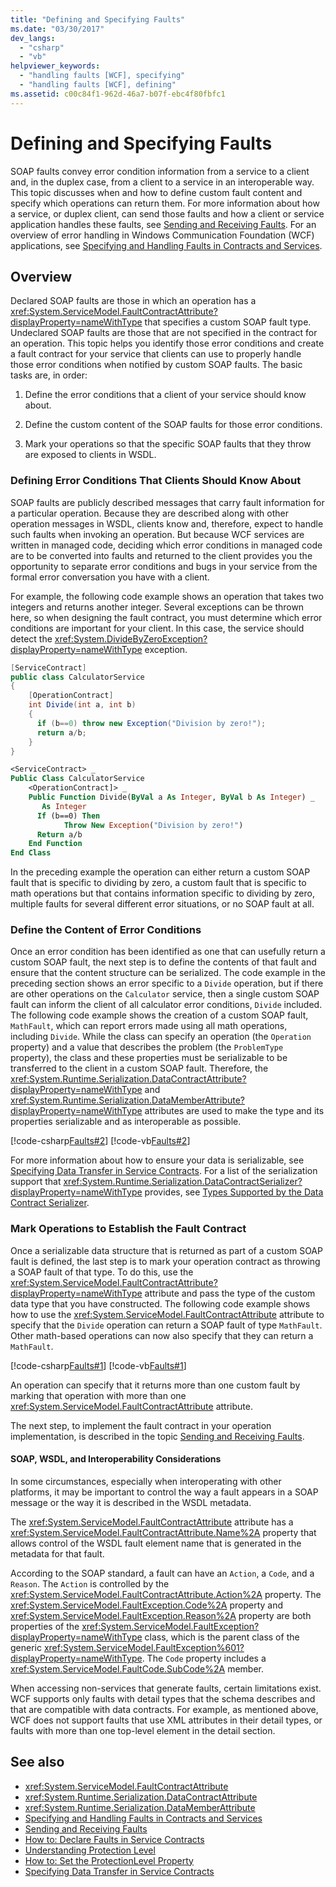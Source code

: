 ```yaml
---
title: "Defining and Specifying Faults"
ms.date: "03/30/2017"
dev_langs: 
  - "csharp"
  - "vb"
helpviewer_keywords: 
  - "handling faults [WCF], specifying"
  - "handling faults [WCF], defining"
ms.assetid: c00c84f1-962d-46a7-b07f-ebc4f80fbfc1
---
```

# Defining and Specifying Faults
SOAP faults convey error condition information from a service to a client and, in the duplex case, from a client to a service in an interoperable way. This topic discusses when and how to define custom fault content and specify which operations can return them. For more information about how a service, or duplex client, can send those faults and how a client or service application handles these faults, see [Sending and Receiving Faults](../../../docs/framework/wcf/sending-and-receiving-faults.md). For an overview of error handling in Windows Communication Foundation (WCF) applications, see [Specifying and Handling Faults in Contracts and Services](../../../docs/framework/wcf/specifying-and-handling-faults-in-contracts-and-services.md).  
  
## Overview  
 Declared SOAP faults are those in which an operation has a <xref:System.ServiceModel.FaultContractAttribute?displayProperty=nameWithType> that specifies a custom SOAP fault type. Undeclared SOAP faults are those that are not specified in the contract for an operation. This topic helps you identify those error conditions and create a fault contract for your service that clients can use to properly handle those error conditions when notified by custom SOAP faults. The basic tasks are, in order:  
  
1.  Define the error conditions that a client of your service should know about.  
  
2.  Define the custom content of the SOAP faults for those error conditions.  
  
3.  Mark your operations so that the specific SOAP faults that they throw are exposed to clients in WSDL.  
  
### Defining Error Conditions That Clients Should Know About  
 SOAP faults are publicly described messages that carry fault information for a particular operation. Because they are described along with other operation messages in WSDL, clients know and, therefore, expect to handle such faults when invoking an operation. But because WCF services are written in managed code, deciding which error conditions in managed code are to be converted into faults and returned to the client provides you the opportunity to separate error conditions and bugs in your service from the formal error conversation you have with a client.  
  
 For example, the following code example shows an operation that takes two integers and returns another integer. Several exceptions can be thrown here, so when designing the fault contract, you must determine which error conditions are important for your client. In this case, the service should detect the <xref:System.DivideByZeroException?displayProperty=nameWithType> exception.  
  
```csharp  
[ServiceContract]  
public class CalculatorService  
{  
    [OperationContract]   
    int Divide(int a, int b)  
    {  
      if (b==0) throw new Exception("Division by zero!");  
      return a/b;  
    }  
}  
```  
  
```vb  
<ServiceContract> _  
Public Class CalculatorService  
    <OperationContract]> _  
    Public Function Divide(ByVal a As Integer, ByVal b As Integer) _  
       As Integer  
      If (b==0) Then   
            Throw New Exception("Division by zero!")  
      Return a/b  
    End Function  
End Class  
```  
  
 In the preceding example the operation can either return a custom SOAP fault that is specific to dividing by zero, a custom fault that is specific to math operations but that contains information specific to dividing by zero, multiple faults for several different error situations, or no SOAP fault at all.  
  
### Define the Content of Error Conditions  
 Once an error condition has been identified as one that can usefully return a custom SOAP fault, the next step is to define the contents of that fault and ensure that the content structure can be serialized. The code example in the preceding section shows an error specific to a `Divide` operation, but if there are other operations on the `Calculator` service, then a single custom SOAP fault can inform the client of all calculator error conditions, `Divide` included. The following code example shows the creation of a custom SOAP fault, `MathFault`, which can report errors made using all math operations, including `Divide`. While the class can specify an operation (the `Operation` property) and a value that describes the problem (the `ProblemType` property), the class and these properties must be serializable to be transferred to the client in a custom SOAP fault. Therefore, the <xref:System.Runtime.Serialization.DataContractAttribute?displayProperty=nameWithType> and <xref:System.Runtime.Serialization.DataMemberAttribute?displayProperty=nameWithType> attributes are used to make the type and its properties serializable and as interoperable as possible.  
  
 [!code-csharp[Faults#2](../../../samples/snippets/csharp/VS_Snippets_CFX/faults/cs/service.cs#2)]
 [!code-vb[Faults#2](../../../samples/snippets/visualbasic/VS_Snippets_CFX/faults/vb/service.vb#2)]  
  
 For more information about how to ensure your data is serializable, see [Specifying Data Transfer in Service Contracts](../../../docs/framework/wcf/feature-details/specifying-data-transfer-in-service-contracts.md). For a list of the serialization support that <xref:System.Runtime.Serialization.DataContractSerializer?displayProperty=nameWithType> provides, see [Types Supported by the Data Contract Serializer](../../../docs/framework/wcf/feature-details/types-supported-by-the-data-contract-serializer.md).  
  
### Mark Operations to Establish the Fault Contract  
 Once a serializable data structure that is returned as part of a custom SOAP fault is defined, the last step is to mark your operation contract as throwing a SOAP fault of that type. To do this, use the <xref:System.ServiceModel.FaultContractAttribute?displayProperty=nameWithType> attribute and pass the type of the custom data type that you have constructed. The following code example shows how to use the <xref:System.ServiceModel.FaultContractAttribute> attribute to specify that the `Divide` operation can return a SOAP fault of type `MathFault`. Other math-based operations can now also specify that they can return a `MathFault`.  
  
 [!code-csharp[Faults#1](../../../samples/snippets/csharp/VS_Snippets_CFX/faults/cs/service.cs#1)]
 [!code-vb[Faults#1](../../../samples/snippets/visualbasic/VS_Snippets_CFX/faults/vb/service.vb#1)]  
  
 An operation can specify that it returns more than one custom fault by marking that operation with more than one <xref:System.ServiceModel.FaultContractAttribute> attribute.  
  
 The next step, to implement the fault contract in your operation implementation, is described in the topic [Sending and Receiving Faults](../../../docs/framework/wcf/sending-and-receiving-faults.md).  
  
#### SOAP, WSDL, and Interoperability Considerations  
 In some circumstances, especially when interoperating with other platforms, it may be important to control the way a fault appears in a SOAP message or the way it is described in the WSDL metadata.  
  
 The <xref:System.ServiceModel.FaultContractAttribute> attribute has a <xref:System.ServiceModel.FaultContractAttribute.Name%2A> property that allows control of the WSDL fault element name that is generated in the metadata for that fault.  
  
 According to the SOAP standard, a fault can have an `Action`, a `Code`, and a `Reason`. The `Action` is controlled by the <xref:System.ServiceModel.FaultContractAttribute.Action%2A> property. The <xref:System.ServiceModel.FaultException.Code%2A> property and <xref:System.ServiceModel.FaultException.Reason%2A> property are both properties of the <xref:System.ServiceModel.FaultException?displayProperty=nameWithType> class, which is the parent class of the generic <xref:System.ServiceModel.FaultException%601?displayProperty=nameWithType>. The `Code` property includes a <xref:System.ServiceModel.FaultCode.SubCode%2A> member.  
  
 When accessing non-services that generate faults, certain limitations exist. WCF supports only faults with detail types that the schema describes and that are compatible with data contracts. For example, as mentioned above, WCF does not support faults that use XML attributes in their detail types, or faults with more than one top-level element in the detail section.  
  
## See also
- <xref:System.ServiceModel.FaultContractAttribute>
- <xref:System.Runtime.Serialization.DataContractAttribute>
- <xref:System.Runtime.Serialization.DataMemberAttribute>
- [Specifying and Handling Faults in Contracts and Services](../../../docs/framework/wcf/specifying-and-handling-faults-in-contracts-and-services.md)
- [Sending and Receiving Faults](../../../docs/framework/wcf/sending-and-receiving-faults.md)
- [How to: Declare Faults in Service Contracts](../../../docs/framework/wcf/how-to-declare-faults-in-service-contracts.md)
- [Understanding Protection Level](../../../docs/framework/wcf/understanding-protection-level.md)
- [How to: Set the ProtectionLevel Property](../../../docs/framework/wcf/how-to-set-the-protectionlevel-property.md)
- [Specifying Data Transfer in Service Contracts](../../../docs/framework/wcf/feature-details/specifying-data-transfer-in-service-contracts.md)
